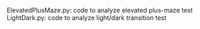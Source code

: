 ElevatedPlusMaze.py: code to analyze elevated plus-maze test
LightDark.py: code to analyze light/dark transition test


